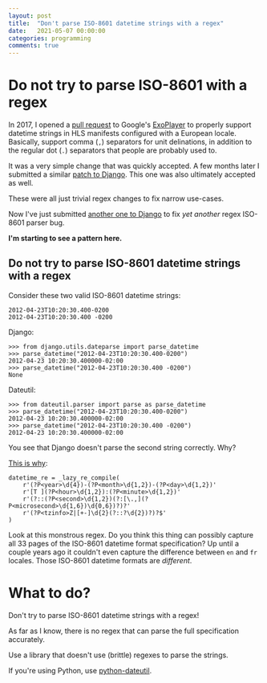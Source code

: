```yaml
---
layout: post
title:  "Don't parse ISO-8601 datetime strings with a regex"
date:   2021-05-07 00:00:00
categories: programming
comments: true
---
```


# Do not try to parse ISO-8601 with a regex
In 2017, I opened a [pull request](https://github.com/google/ExoPlayer/pull/2547) to Google's [ExoPlayer](https://github.com/google/ExoPlayer) to properly support datetime strings in HLS manifests configured with a European locale.  Basically, support comma (`,`) separators for unit delinations, in addition to the regular dot (`.`) separators that people are probably used to.

It was a very simple change that was quickly accepted.  A few months later I submitted a similar [patch to Django](https://github.com/django/django/pull/11818).  This one was also ultimately accepted as well.

These were all just trivial regex changes to fix narrow use-cases.

Now I've just submitted [another one to Django](https://github.com/django/django/pull/14368) to fix *yet another* regex ISO-8601 parser bug.

**I'm starting to see a pattern here.**

## Do not try to parse ISO-8601 datetime strings with a regex


Consider these two valid ISO-8601 datetime strings:

```
2012-04-23T10:20:30.400-0200
2012-04-23T10:20:30.400 -0200
```

Django:

```
>>> from django.utils.dateparse import parse_datetime
>>> parse_datetime("2012-04-23T10:20:30.400-0200")
2012-04-23 10:20:30.400000-02:00
>>> parse_datetime("2012-04-23T10:20:30.400 -0200")
None
```

Dateutil:
```
>>> from dateutil.parser import parse as parse_datetime
>>> parse_datetime("2012-04-23T10:20:30.400-0200")
2012-04-23 10:20:30.400000-02:00
>>> parse_datetime("2012-04-23T10:20:30.400 -0200")
2012-04-23 10:20:30.400000-02:00
```

You see that Django doesn't parse the second string correctly.  Why?

[This is why](https://github.com/django/django/blob/main/django/utils/dateparse.py#L22):

```
datetime_re = _lazy_re_compile(
    r'(?P<year>\d{4})-(?P<month>\d{1,2})-(?P<day>\d{1,2})'
    r'[T ](?P<hour>\d{1,2}):(?P<minute>\d{1,2})'
    r'(?::(?P<second>\d{1,2})(?:[\.,](?P<microsecond>\d{1,6})\d{0,6})?)?'
    r'(?P<tzinfo>Z|[+-]\d{2}(?::?\d{2})?)?$'
)
```
Look at this monstrous regex.  Do you think this thing can possibly capture all 33 pages of the ISO-8601 datetime format specification?  Up until a couple years ago it couldn't even capture the difference between `en` and `fr` locales.  Those ISO-8601 datetime formats are *different*.

# What to do?

Don't try to parse ISO-8601 datetime strings with a regex!

As far as I know, there is no regex that can parse the full specification accurately.

Use a library that doesn't use (brittle) regexes to parse the strings.

If you're using Python, use [python-dateutil](https://github.com/dateutil/dateutil).

